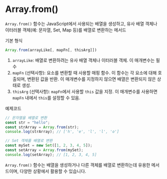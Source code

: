 # **Array.from()**

`Array.from()` 함수는 JavaScript에서 사용되는 배열을 생성하고, 유사 배열 객체나 이터러블 객체(예: 문자열, Set, Map 등)를 배열로 변환하는 메서드

기본 형식

```jsx
Array.from(arrayLike[, mapFn[, thisArg]])

```

1. `arrayLike`: 배열로 변환하려는 유사 배열 객체나 이터러블 객체. 이 매개변수는 필수
2. `mapFn` (선택사항): 요소를 변환할 때 사용할 매핑 함수. 이 함수는 각 요소에 대해 호출되며, 변환된 값을 반환. 이 매개변수를 지정하지 않으면 배열은 변환되지 않은 상태로 생성.
3. `thisArg` (선택사항): `mapFn`에서 사용할 `this` 값을 지정. 이 매개변수를 사용하면 `mapFn` 내에서 `this`를 설정할 수 있음.

예제코드

```jsx
// 문자열을 배열로 변환
const str = "hello";
const strArray = Array.from(str);
console.log(strArray); // ['h', 'e', 'l', 'l', 'o']

// Set 객체를 배열로 변환
const mySet = new Set([1, 2, 3, 4, 5]);
const setArray = Array.from(mySet);
console.log(setArray); // [1, 2, 3, 4, 5]
```

`Array.from()` 함수는 배열을 생성하거나 다른 객체를 배열로 변환하는데 유용한 메서드이며, 다양한 상황에서 활용할 수 있습니다.
